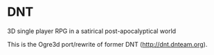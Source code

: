 # DNT
3D single player RPG in a satirical post-apocalyptical world

This is the Ogre3d port/rewrite of former DNT (http://dnt.dnteam.org).

